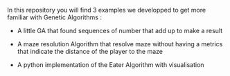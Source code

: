 In this repository you will find 3 examples we developped to get more familiar with Genetic Algorithms : 

- A little GA that found sequences of number that add up to make a result 

- A maze resolution Algorithm that resolve maze without having a metrics that indicate the distance of the player to the maze 

- A python implementation of the Eater Algorithm with visualisation 
